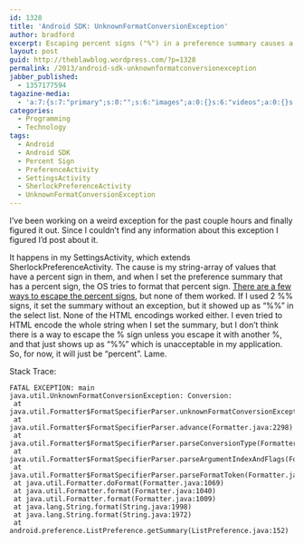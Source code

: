 ```yaml
---
id: 1328
title: 'Android SDK: UnknownFormatConversionException'
author: bradford
excerpt: Escaping percent signs ("%") in a preference summary causes a mysterious exception.
layout: post
guid: http://theblawblog.wordpress.com/?p=1328
permalink: /2013/android-sdk-unknownformatconversionexception
jabber_published:
  - 1357177594
tagazine-media:
  - 'a:7:{s:7:"primary";s:0:"";s:6:"images";a:0:{}s:6:"videos";a:0:{}s:11:"image_count";i:0;s:6:"author";s:7:"6182409";s:7:"blog_id";s:7:"9586444";s:9:"mod_stamp";s:19:"2013-01-03 01:46:19";}'
categories:
  - Programming
  - Technology
tags:
  - Android
  - Android SDK
  - Percent Sign
  - PreferenceActivity
  - SettingsActivity
  - SherlockPreferenceActivity
  - UnknownFormatConversionException
---
```

I&#8217;ve been working on a weird exception for the past couple hours and finally figured it out. Since I couldn&#8217;t find any information about this exception I figured I&#8217;d post about it.  <!--more-->

It happens in my SettingsActivity, which extends SherlockPreferenceActivity. The cause is my string-array of values that have a percent sign in them, and when I set the preference summary that has a percent sign, the OS tries to format that percent sign. [There are a few ways to escape the percent signs][1], but none of them worked. If I used 2 %% signs, it set the summary without an exception, but it showed up as &#8220;%%&#8221; in the select list. None of the HTML encodings worked either. I even tried to HTML encode the whole string when I set the summary, but I don&#8217;t think there is a way to escape the % sign unless you escape it with another %, and that just shows up as &#8220;%%&#8221; which is unacceptable in my application. So, for now, it will just be &#8220;percent&#8221;. Lame.

Stack Trace:

```
FATAL EXCEPTION: main
java.util.UnknownFormatConversionException: Conversion: 
 at java.util.Formatter$FormatSpecifierParser.unknownFormatConversionException(Formatter.java:2304)
 at java.util.Formatter$FormatSpecifierParser.advance(Formatter.java:2298)
 at java.util.Formatter$FormatSpecifierParser.parseConversionType(Formatter.java:2377)
 at java.util.Formatter$FormatSpecifierParser.parseArgumentIndexAndFlags(Formatter.java:2348)
 at java.util.Formatter$FormatSpecifierParser.parseFormatToken(Formatter.java:2281)
 at java.util.Formatter.doFormat(Formatter.java:1069)
 at java.util.Formatter.format(Formatter.java:1040)
 at java.util.Formatter.format(Formatter.java:1009)
 at java.lang.String.format(String.java:1998)
 at java.lang.String.format(String.java:1972)
 at android.preference.ListPreference.getSummary(ListPreference.java:152)
 ```

 [1]: http://stackoverflow.com/questions/4414389/android-xml-percent-symbol